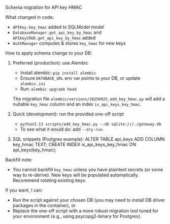Schema migration for API key HMAC

What changed in code:
- `APIKey.key_hmac` added to SQLModel model
- `DatabaseManager.get_api_key_by_hmac` and `APIKeyCRUD.get_api_key_by_hmac` added
- `AuthManager` computes & stores `key_hmac` for new keys

How to apply schema change to your DB:

1) Preferred (production): use Alembic
   - Install alembic: `pip install alembic`
   - Ensure `DATABASE_URL` env var points to your DB, or update `alembic.ini`
   - Run: `alembic upgrade head`

   The migration file `alembic/versions/20250925_add_key_hmac.py` will add
   a nullable `key_hmac` column and an index `ix_api_keys_key_hmac`.

2) Quick (development): run the provided one-off script
   - `python3.13 scripts/add_key_hmac.py --db sqlite:///./gateway.db`
   - To see what it would do: add `--dry-run`.

3) SQL snippets (Postgres example):
   ALTER TABLE api_keys ADD COLUMN key_hmac TEXT;
   CREATE INDEX ix_api_keys_key_hmac ON api_keys(key_hmac);

Backfill note:
- You cannot backfill `key_hmac` unless you have plaintext secrets (or some way to re-derive). New keys will be populated automatically. Recommend rotating existing keys.

If you want, I can:
- Run the script against your chosen DB (you may need to install DB driver packages in the container), or
- Replace the one-off script with a more robust migration tool tuned for your environment (e.g., using psycopg2-binary for Postgres).
